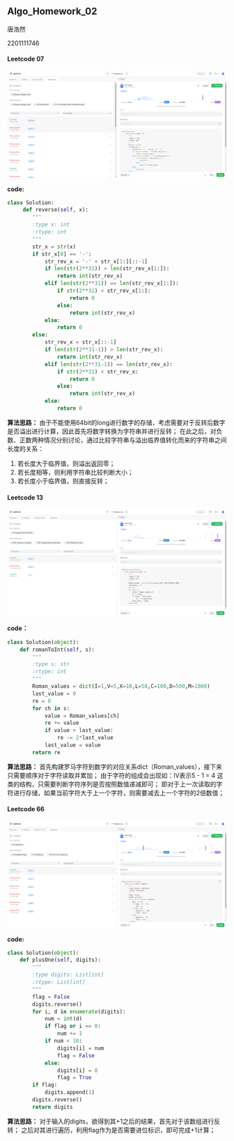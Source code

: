 ## Algo_Homework_02

唐浩然

2201111746

#### Leetcode 07 
![Leetcode_07](./pic/Leetcode_07.png)

**code:**
```python
class Solution:
     def reverse(self, x):
        """
        :type x: int
        :rtype: int
        """
        str_x = str(x)
        if str_x[0] == '-':
            str_rev_x = '-' + str_x[1:][::-1]
            if len(str(2**31)) > len(str_rev_x[1:]):
                return int(str_rev_x)
            elif len(str(2**31)) == len(str_rev_x[1:]):
                if str(2**31) < str_rev_x[1:]:
                    return 0
                else:
                    return int(str_rev_x)
            else:
                return 0
        else:
            str_rev_x = str_x[::-1]
            if len(str(2**31-1)) > len(str_rev_x):
                return int(str_rev_x)
            elif len(str(2**31-1)) == len(str_rev_x):
                if str(2**31) < str_rev_x:
                    return 0
                else:
                    return int(str_rev_x)
            else:
                return 0          

```
**算法思路：**
由于不能使用64bit的long进行数字的存储，考虑需要对于反转后数字是否溢出进行计算，因此首先将数字转换为字符串并进行反转；
在此之后，对负数、正数两种情况分别讨论，通过比较字符串与溢出临界值转化而来的字符串之间长度的关系：
1. 若长度大于临界值，则溢出返回零；
2. 若长度相等，则利用字符串比较判断大小；
3. 若长度小于临界值，则直接反转；


#### Leetcode 13 
![Leetcode_13](./pic/Leetcode_13.png)

**code：**
```python
class Solution(object):
    def romanToInt(self, s):
        """
        :type s: str
        :rtype: int
        """
        Roman_values = dict(I=1,V=5,X=10,L=50,C=100,D=500,M=1000)
        last_value = 0
        re = 0
        for ch in s:
            value = Roman_values[ch] 
            re += value
            if value > last_value:
                re -= 2*last_value
            last_value = value
        return re
```
**算法思路：**
首先构建罗马字符到数字的对应关系dict（Roman_values），接下来只需要顺序对于字符读取并累加；
由于字符的组成会出现如：IV表示5 - 1 = 4 这类的结构，只需要判断字符序列是否按照数值递减即可；
即对于上一次读取的字符进行存储，如果当前字符大于上一个字符，则需要减去上一个字符的2倍数值；
#### Leetcode 66
![Leetcode_66](./pic/Leetcode_66.png)

**code:**
```python
class Solution(object):
    def plusOne(self, digits):
        """
        :type digits: List[int]
        :rtype: List[int]
        """
        flag = False
        digits.reverse()
        for i, d in enumerate(digits):
            num = int(d)
            if flag or i == 0:
                num += 1
            if num < 10:
                digits[i] = num
                flag = False
            else:
                digits[i] = 0
                flag = True
        if flag:
            digits.append(1)
        digits.reverse()
        return digits
```
**算法思路：**
对于输入的digits，欲得到其+1之后的结果，首先对于该数组进行反转；
之后对其进行遍历，利用flag作为是否需要进位标识，即可完成+1计算；
